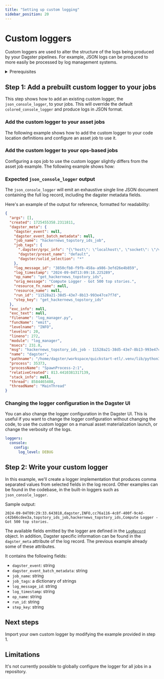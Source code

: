 ```yaml
---
title: "Setting up custom logging"
sidebar_position: 20
---
```



# Custom loggers

Custom loggers are used to alter the structure of the logs being produced by your Dagster pipelines. For example, JSON logs can be produced to more easily be processed by log management systems.

<details>
  <summary>Prerequisites</summary>

To follow the steps in this guide, you'll need:

- A basic understanding of Dagster concepts such as assets, jobs and definitions
- A working knowledge of the Python logging module

</details>


## Step 1: Add a prebuilt custom logger to your jobs

This step shows how to add an existing custom logger, the `json_console_logger`, to your jobs. This will
override the default `colored_console_logger` and produce logs in JSON format.


### Add the custom logger to your asset jobs

The following example shows how to add the custom logger to your code location definitions and configure an asset job to use it.

<CodeExample filePath="guides/monitor-alert/custom-logging/asset-job-example.py" language="python" title="Add custom logger to asset job" />


### Add the custom logger to your ops-based jobs

Configuring a ops job to use the custom logger slightly differs from the asset job example. The following example shows how:

<CodeExample filePath="guides/monitor-alert/custom-logging/ops-job-example.py" language="python" title="Add custom logger to ops job" />


### Expected `json_console_logger` output

The `json_console_logger` will emit an exhaustive single line JSON document containing the full log record, including the dagster metadata fields.

Here's an example of the output for reference, formatted for readability:

```json
{
  "args": [],
  "created": 1725455358.2311811,
  "dagster_meta": {
    "dagster_event": null,
    "dagster_event_batch_metadata": null,
    "job_name": "hackernews_topstory_ids_job",
    "job_tags": {
      ".dagster/grpc_info": "{\"host\": \"localhost\", \"socket\": \"/var/folders/5b/t062dlpj3j716l4w1d3yq6vm0000gn/T/tmpds_hvzm9\"}",
      "dagster/preset_name": "default",
      "dagster/solid_selection": "*"
    },
    "log_message_id": "3850cfb8-f9fb-458a-a986-3efd26e4b859",
    "log_timestamp": "2024-09-04T13:09:18.225289",
    "op_name": "get_hackernews_topstory_ids",
    "orig_message": "Compute Logger - Got 500 top stories.",
    "resource_fn_name": null,
    "resource_name": null,
    "run_id": "11528a21-38d5-43e7-8b13-993e47ce7f7d",
    "step_key": "get_hackernews_topstory_ids"
  },
  "exc_info": null,
  "exc_text": null,
  "filename": "log_manager.py",
  "funcName": "emit",
  "levelname": "INFO",
  "levelno": 20,
  "lineno": 272,
  "module": "log_manager",
  "msecs": 231.0,
  "msg": "hackernews_topstory_ids_job - 11528a21-38d5-43e7-8b13-993e47ce7f7d - get_hackernews_topstory_ids - Compute Logger - Got 500 top stories.",
  "name": "dagster",
  "pathname": "/home/dagster/workspace/quickstart-etl/.venv/lib/python3.11/site-packages/dagster/_core/log_manager.py",
  "process": 35373,
  "processName": "SpawnProcess-2:1",
  "relativeCreated": 813.4410381317139,
  "stack_info": null,
  "thread": 8584465408,
  "threadName": "MainThread"
}
```

### Changing the logger configuration in the Dagster UI

You can also change the logger configuration in the Dagster UI. This is useful if you want to change the logger configuration without changing the code, to use the custom logger on a manual asset materialization launch, or change the verbosity of the logs.

```yaml
loggers:
  console:
    config:
      log_level: DEBUG
```

## Step 2: Write your custom logger

In this example, we'll create a logger implementation that produces comma separated values from selected fields in the
log record. Other examples can be found in the codebase, in the built-in loggers such as `json_console_logger`.

<CodeExample filePath="guides/monitor-alert/custom-logging/customlogger.py" language="python" title="Example custom logger" />

Sample output:

```csv
2024-09-04T09:29:33.643818,dagster,INFO,cc76a116-4c8f-400f-9c4d-c42b66cdee3a,topstory_ids_job,hackernews_topstory_ids,Compute Logger - Got 500 top stories.
```

The available fields emitted by the logger are defined in the [`LogRecord`](https://docs.python.org/3/library/logging.html#logrecord-objects) object.
In addition, Dagster specific information can be found in the `dagster_meta` attribute of the log record. The previous
example already some of these attributes.

It contains the following fields:

- `dagster_event`: string
- `dagster_event_batch_metadata`: string
- `job_name`: string
- `job_tags`: a dictionary of strings
- `log_message_id`: string
- `log_timestamp`: string
- `op_name`: string
- `run_id`: string
- `step_key`: string

## Next steps

Import your own custom logger by modifying the example provided in step 1.

## Limitations

It's not currently possible to globally configure the logger for all jobs in a repository.
